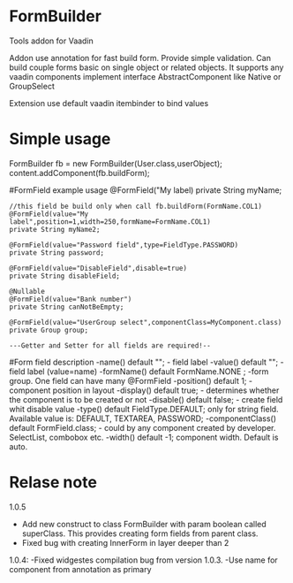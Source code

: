 # FormBuilder
Tools addon for Vaadin

Addon use annotation for fast build form.
Provide simple validation.
Can build couple forms basic on single object or related objects.
It supports any vaadin components implement interface AbstractComponent like Native or GroupSelect

Extension use default vaadin itembinder to bind values

# Simple usage
FormBuilder<User> fb = new FormBuilder<User>(User.class,userObject);
content.addComponent(fb.buildForm);

#FormField example usage
	@FormField("My label)
	private String myName;
	
	//this field be build only when call fb.buildForm(FormName.COL1)
	@FormField(value="My label",position=1,width=250,formName=FormName.COL1) 
	private String myName2;
	
	@FormField(value="Password field",type=FieldType.PASSWORD)
	private String password;
	
	@FormField(value="DisableField",disable=true)
	private String disableField;
	
	@Nullable
	@FormField(value="Bank number")
	private String canNotBeEmpty;
	
	@FormField(value="UserGroup select",componentClass=MyComponent.class)
	private Group group;
	
	---Getter and Setter for all fields are required!--
	
#Form field description
	-name() default "";  - field label
	-value() default ""; - field label (value=name)
	-formName() default FormName.NONE ; -form group. One field can have many @FormField
	-position() default 1; - component position in layout
	-display() default true; - determines whether the component is to be created or not
	-disable() default false; - create field whit disable value
	-type() default FieldType.DEFAULT; 
		only for string field. Available value is:
		DEFAULT, TEXTAREA, PASSWORD;
	-componentClass() default FormField.class; - could by any component created by developer. SelectList, combobox etc.
	-width() default -1; component width. Default is auto.

# Relase note
1.0.5
  - Add new construct to class FormBuilder with param boolean called superClass.
    This provides creating form fields from parent class.
  - Fixed bug with creating InnerForm in layer deeper than 2

1.0.4:
  -Fixed widgestes compilation bug from version 1.0.3.
  -Use name for component from annotation as primary